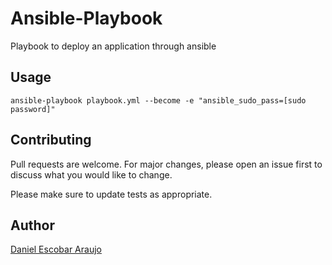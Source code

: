 # Ansible-Playbook

Playbook to deploy an application through ansible

## Usage

```
ansible-playbook playbook.yml --become -e "ansible_sudo_pass=[sudo password]"
```

## Contributing
Pull requests are welcome. For major changes, please open an issue first to discuss what you would like to change.

Please make sure to update tests as appropriate.

## Author
[Daniel Escobar Araujo](https://github.com/DanielEscobar21)
